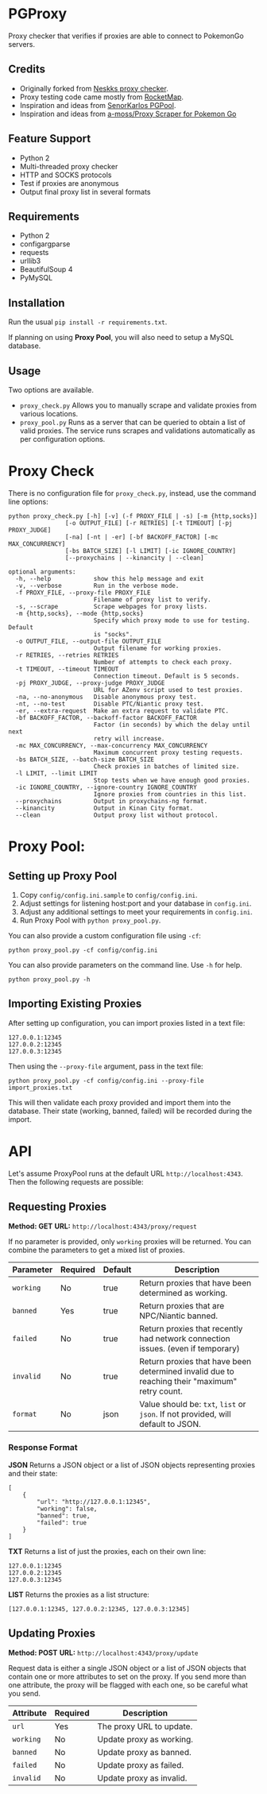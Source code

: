 # PGProxy
Proxy checker that verifies if proxies are able to connect to PokemonGo servers.

## Credits
 - Originally forked from [Neskks proxy checker](https://github.com/neskk/PoGo-Proxies).
 - Proxy testing code came mostly from [RocketMap](http://github.com/RocketMap/RocketMap).
 - Inspiration and ideas from [SenorKarlos PGPool](https://github.com/SenorKarlos/PGPool).
 - Inspiration and ideas from [a-moss/Proxy Scraper for Pokemon Go](https://gist.github.com/a-moss/1578eb07b2570b5d97d85b1e93e81cc8s)

## Feature Support
 * Python 2
 * Multi-threaded proxy checker
 * HTTP and SOCKS protocols
 * Test if proxies are anonymous
 * Output final proxy list in several formats

## Requirements
 * Python 2
 * configargparse
 * requests
 * urllib3
 * BeautifulSoup 4
 * PyMySQL


## Installation

Run the usual `pip install -r requirements.txt`.

If planning on using **Proxy Pool**, you will also need to setup a MySQL database. 

## Usage

Two options are available. 

 * `proxy_check.py` Allows you to manually scrape and validate proxies from various locations.
 * `proxy_pool.py` Runs as a server that can be queried to obtain a list of valid proxies. The service runs scrapes and validations automatically as per configuration options.

# Proxy Check

There is no configuration file for `proxy_check.py`, instead, use the command line options:
```
python proxy_check.py [-h] [-v] (-f PROXY_FILE | -s) [-m {http,socks}]
                [-o OUTPUT_FILE] [-r RETRIES] [-t TIMEOUT] [-pj PROXY_JUDGE]
                [-na] [-nt | -er] [-bf BACKOFF_FACTOR] [-mc MAX_CONCURRENCY]
                [-bs BATCH_SIZE] [-l LIMIT] [-ic IGNORE_COUNTRY]
                [--proxychains | --kinancity | --clean]

optional arguments:
  -h, --help            show this help message and exit
  -v, --verbose         Run in the verbose mode.
  -f PROXY_FILE, --proxy-file PROXY_FILE
                        Filename of proxy list to verify.
  -s, --scrape          Scrape webpages for proxy lists.
  -m {http,socks}, --mode {http,socks}
                        Specify which proxy mode to use for testing. Default
                        is "socks".
  -o OUTPUT_FILE, --output-file OUTPUT_FILE
                        Output filename for working proxies.
  -r RETRIES, --retries RETRIES
                        Number of attempts to check each proxy.
  -t TIMEOUT, --timeout TIMEOUT
                        Connection timeout. Default is 5 seconds.
  -pj PROXY_JUDGE, --proxy-judge PROXY_JUDGE
                        URL for AZenv script used to test proxies.
  -na, --no-anonymous   Disable anonymous proxy test.
  -nt, --no-test        Disable PTC/Niantic proxy test.
  -er, --extra-request  Make an extra request to validate PTC.
  -bf BACKOFF_FACTOR, --backoff-factor BACKOFF_FACTOR
                        Factor (in seconds) by which the delay until next
                        retry will increase.
  -mc MAX_CONCURRENCY, --max-concurrency MAX_CONCURRENCY
                        Maximum concurrent proxy testing requests.
  -bs BATCH_SIZE, --batch-size BATCH_SIZE
                        Check proxies in batches of limited size.
  -l LIMIT, --limit LIMIT
                        Stop tests when we have enough good proxies.
  -ic IGNORE_COUNTRY, --ignore-country IGNORE_COUNTRY
                        Ignore proxies from countries in this list.
  --proxychains         Output in proxychains-ng format.
  --kinancity           Output in Kinan City format.
  --clean               Output proxy list without protocol.
```


# Proxy Pool:

## Setting up Proxy Pool

1. Copy `config/config.ini.sample` to `config/config.ini`.
2. Adjust settings for listening host:port and your database in `config.ini`.
3. Adjust any additional settings to meet your requirements in `config.ini`.
4. Run Proxy Pool with `python proxy_pool.py`.

You can also provide a custom configuration file using `-cf`:

`python proxy_pool.py -cf config/config.ini`

You can also provide parameters on the command line. Use `-h` for help.

`python proxy_pool.py -h`

## Importing Existing Proxies

After setting up configuration, you can import proxies listed in a text file:

```
127.0.0.1:12345
127.0.0.2:12345
127.0.0.3:12345
```

Then using the `--proxy-file` argument, pass in the text file:

`python proxy_pool.py -cf config/config.ini --proxy-file import_proxies.txt`

This will then validate each proxy provided and import them into the database. Their state (working, banned, failed) will be recorded during the import.

# API

Let's assume ProxyPool runs at the default URL `http://localhost:4343`. Then the following requests are possible:

## Requesting Proxies

**Method: GET**
**URL:** `http://localhost:4343/proxy/request`

If no parameter is provided, only `working` proxies will be returned. You can combine the parameters to get a mixed list of proxies.

Parameter | Required | Default | Description
--------- | -------- | ------- | -----------
`working` | No  | true | Return proxies that have been determined as working.
`banned`  | Yes | true | Return proxies that are NPC/Niantic banned.
`failed` | No  | true | Return proxies that recently had network connection issues. (even if temporary)
`invalid` | No  | true | Return proxies that have been determined invalid due to reaching their "maximum" retry count.
`format`  | No | json | Value should be: `txt`, `list` or `json`. If not provided, will default to JSON.

### Response Format

**JSON**
Returns a JSON object or a list of JSON objects representing proxies and their state:
```
[
	{
		"url": "http://127.0.0.1:12345",
		"working": false,
		"banned": true,
		"failed": true
	}
]
```

**TXT**
Returns a list of just the proxies, each on their own line:
```
127.0.0.1:12345
127.0.0.2:12345
127.0.0.3:12345
```

**LIST**
Returns the proxies as a list structure:
```
[127.0.0.1:12345, 127.0.0.2:12345, 127.0.0.3:12345]
```

## Updating Proxies

**Method: POST**
**URL:** `http://localhost:4343/proxy/update`

Request data is either a single JSON object or a list of JSON objects that contain one or more attributes to set on the proxy. If you send more than one attribute, the proxy will be flagged with each one, so be careful what you send.

Attribute | Required | Description
--------- | ----------- | -----------
`url` | Yes | The proxy URL to update.
`working` | No | Update proxy as working.
`banned`  | No | Update proxy as banned.
`failed` | No | Update proxy as failed.
`invalid` | No | Update proxy as invalid.
